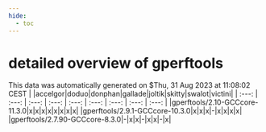 ```yaml
---
hide:
  - toc
---
```


detailed overview of gperftools
===============================


This data was automatically generated on $Thu, 31 Aug 2023 at 11:08:02 CEST
| |accelgor|doduo|donphan|gallade|joltik|skitty|swalot|victini|
| :---: | :---: | :---: | :---: | :---: | :---: | :---: | :---: | :---: |
|gperftools/2.10-GCCcore-11.3.0|x|x|x|x|x|x|x|x|
|gperftools/2.9.1-GCCcore-10.3.0|x|x|x|-|x|x|x|x|
|gperftools/2.7.90-GCCcore-8.3.0|-|x|x|-|x|x|-|x|
